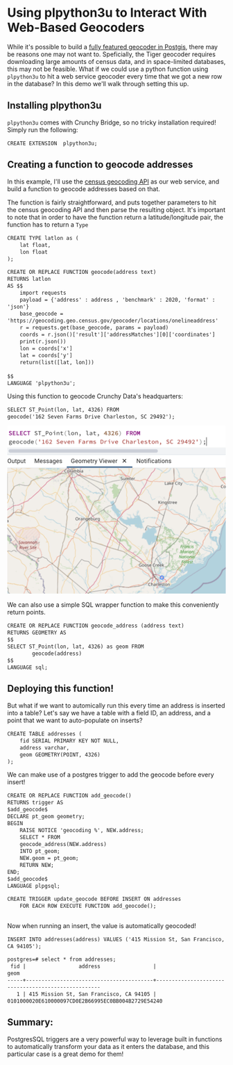 # Using plpython3u to Interact With Web-Based Geocoders

While it's possible to build a [fully featured geocoder in Postgis](https://postgis.net/docs/postgis_installation.html#install_tiger_geocoder_extension),
there may be reasons one may not want to. Speficially, the Tiger geocoder requires downloading large amounts of census data, and in space-limited databases, this may not be feasible. 
What if we could use  a python function using `plpython3u` to hit a web service geocoder every time that we got a new row in the database? In this demo we'll walk through setting this up. 


## Installing plpython3u

`plpython3u` comes with Crunchy Bridge, so no tricky installation required!  
Simply run the following: 
```
CREATE EXTENSION  plpython3u;
```

## Creating a function to geocode addresses 

In this example, I'll use the [census geocoding API](https://geocoding.geo.census.gov/geocoder/Geocoding_Services_API.html) as our web service, and build a function to geocode addresses based on that. 

The function is fairly straightforward, and puts together parameters to hit the census geocoding API and then parse the resulting object. It's important to note that in order to have the function return a latitude/longitude
pair, the function has to return a `Type`

```
CREATE TYPE latlon as (
	lat float,
	lon float
); 
```

```
CREATE OR REPLACE FUNCTION geocode(address text)
RETURNS latlon
AS $$
	import requests
	payload = {'address' : address , 'benchmark' : 2020, 'format' : 'json'}
	base_geocode = 'https://geocoding.geo.census.gov/geocoder/locations/onelineaddress'
	r = requests.get(base_geocode, params = payload)
	coords = r.json()['result']['addressMatches'][0]['coordinates']
	print(r.json())
	lon = coords['x']
	lat = coords['y']
	return(list([lat, lon]))

$$
LANGUAGE 'plpython3u';

```

Using this function to geocode Crunchy Data's headquarters:

```
SELECT ST_Point(lon, lat, 4326) FROM 
geocode('162 Seven Farms Drive Charleston, SC 29492');
```
![Geocoded Crunchy HQ](geocode_1.png)


We can also use a simple SQL wrapper function to make this conveniently return points.

```
CREATE OR REPLACE FUNCTION geocode_address (address text)
RETURNS GEOMETRY AS 
$$
SELECT ST_Point(lon, lat, 4326) as geom FROM
		geocode(address)
$$
LANGUAGE sql;
```


## Deploying this function! 

But what if we want to automically run this every time an address is inserted into a table? Let's say we have a table with a field ID, an address, and a point that we want to auto-populate on inserts?

```
CREATE TABLE addresses (
	fid SERIAL PRIMARY KEY NOT NULL,
	address varchar,
	geom GEOMETRY(POINT, 4326)
);
```

We can make use of a postgres trigger to add the geocode before every insert! 


```
CREATE OR REPLACE FUNCTION add_geocode()
RETURNS trigger AS
$add_geocode$ 
DECLARE pt_geom geometry;
BEGIN 
	RAISE NOTICE 'geocoding %', NEW.address;
	SELECT * FROM
	geocode_address(NEW.address)
	INTO pt_geom;
	NEW.geom = pt_geom;
	RETURN NEW;
END;
$add_geocode$ 
LANGUAGE plpgsql;
```

```
CREATE TRIGGER update_geocode BEFORE INSERT ON addresses
    FOR EACH ROW EXECUTE FUNCTION add_geocode();
	
```

Now when running an insert, the value is automatically geocoded! 

```
INSERT INTO addresses(address) VALUES ('415 Mission St, San Francisco, CA 94105');
```

```
postgres=# select * from addresses;
 fid |                 address                 |                        geom
-----+-----------------------------------------+----------------------------------------------------
   1 | 415 Mission St, San Francisco, CA 94105 | 0101000020E610000097CD0E2B66995EC0BB004B2729E54240
```

## Summary: 

PostgresSQL triggers are a very powerful way to leverage built in functions to automatically transform your data as it enters the database, and this particular case is a great demo for them!






